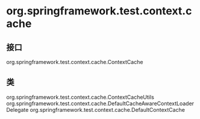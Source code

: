 # org.springframework.test.context.cache

## 接口

org.springframework.test.context.cache.ContextCache

## 类

org.springframework.test.context.cache.ContextCacheUtils
org.springframework.test.context.cache.DefaultCacheAwareContextLoaderDelegate
org.springframework.test.context.cache.DefaultContextCache




